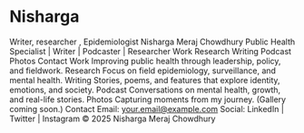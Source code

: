 # Nisharga
Writer, researcher , Epidemiologist 
Nisharga Meraj Chowdhury
Public Health Specialist | Writer | Podcaster | Researcher
Work Research Writing Podcast Photos Contact
Work
Improving public health through leadership, policy, and fieldwork.
Research
Focus on field epidemiology, surveillance, and mental health.
Writing
Stories, poems, and features that explore identity, emotions, and society.
Podcast
Conversations on mental health, growth, and real-life stories.
Photos
Capturing moments from my journey. (Gallery coming soon.)
Contact
Email: your.email@example.com Social: LinkedIn | Twitter | Instagram
© 2025 Nisharga Meraj Chowdhury
